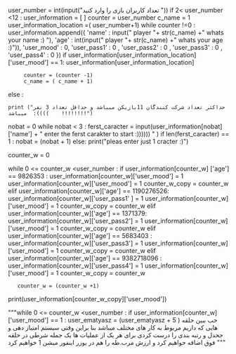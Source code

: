 user_number = int(input("تعداد کاربران بازی را وارد کنید "))
if 2< user_number <12 :
     user_information = [ ]
     counter = user_number
     c_name = 1
     user_information_location =( user_number+1)
     while   counter !=0 :
         user_information.append({
             'name' : input("   player    "+ str(c_name) +"    whats your name   :) "),
             'age' : int(input("    player  "+ str(c_name) +"  whats your age  :)")),
             'user_mood' : 0,
             'user_pass1' : 0 ,
             'user_pass2' : 0 ,
             'user_pass3' : 0 ,
             'user_pass4' : 0
         })
         if user_information[user_information_location]['user_mood'] == 1:
             user_information[user_information_location]




         counter = (counter -1)
         c_name = ( c_name + 1)









else :

    print ("حداکثر تعداد شرکت کنندگان 11بازیکن میباشد و حداقل تعداد 3 نفر میباشد  :((((    !!!!!!!!")


nobat = 0
while nobat < 3 :
   ferst_caracter = input(user_information[nobat]['name'] + "     enter the ferst carakter to start :))))))    " )
   if len(ferst_caracter) == 1 :
       nobat = (nobat + 1)
   else:
       print("pleas enter just 1 cracter :)")


counter_w = 0

while  0 <= counter_w <user_number  :
       if user_information[counter_w] ['age'] == 9826353 :
           user_information[counter_w]['user_mood'] = 1
           user_information[counter_w]['user_mood'] = 1
           counter_w_copy = counter_w
       elif user_information[counter_w]['age'] == 1190276526:
           user_information[counter_w]['user_pass1' ] = 1
           user_information[counter_w]['user_mood'] = 1
           counter_w_copy = counter_w
       elif user_information[counter_w]['age'] == 1371379:
           user_information[counter_w]['user_pass2'] = 1
           user_information[counter_w]['user_mood'] = 1
           counter_w_copy = counter_w
       elif user_information[counter_w]['age'] == 5683403 :
           user_information[counter_w]['user_pass3'] = 1
           user_information[counter_w]['user_mood'] = 1
           counter_w_copy = counter_w
       elif user_information[counter_w]['age'] == 9382718096 :
           user_information[counter_w]['user_pass4'] = 1
           user_information[counter_w]['user_mood'] = 1
           counter_w_copy = counter_w

       counter_w = (counter_w +1)

print(user_information[counter_w_copy]['user_mood'])

"""while  0 <= counter_w <user_number  :
       if user_information[counter_w] ['user_mood'] == 1 : 
          user_ematyasz = (user_ematyasz  + 5 )   خب  ببین حلقه هایی که داریم مربوط به کار های مختلف میباشد بنا براین وقتی سیستم امتیاز دهی و جحدل و رتبه بندی را درست کردی برای هر یک از عملیات ها یک جمله شرطی در حلقه فوق اضافه حواهیم کرد و ارزش مرب.طه را هم در یوزر اینفور میشن 1 خواهیم کرد      """





